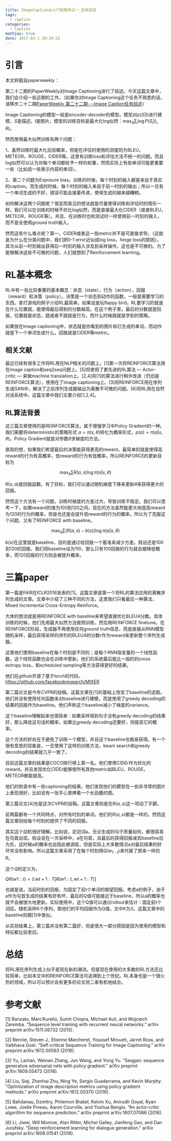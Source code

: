 ```yaml
---
title: ImageCaption从入门到放弃之一_任务综述
tags:
  - caption
categories: 
  - Caption
mathjax: true
date: 2017-03-1 20:29:52
---
```


# 引言

本文转载自paperweekly：

第二十二期的PaperWeekly对Image Captioning进行了综述。今天这篇文章中，我们会介绍一些近期的工作。（如果你对Image Captioning这个任务不熟悉的话，请移步二十二期[PaperWeekly 第二十二期---Image Caption任务综述](http://mp.weixin.qq.com/s?__biz=MzIwMTc4ODE0Mw==&mid=2247484014&idx=1&sn=4a053986f5dc8abb45097fed169465fa&chksm=96e9ddeea19e54f83b717d63029a12715c238de8d6af261fa64af2d9b949480e685b8c283dda&scene=21#wechat_redirect)）

<!-- more -->

Image Captioning的模型一般是encoder-decoder的模型。模型对$p(S|I)$进行建模，$S$是描述，$I$是图片。模型的训练目标是最大化log似然：$\max_\theta\sum_i \log P(S_i|I_i, \theta)$。

然而使用最大似然训练有两个问题：

1、虽然训练时最大化后验概率，但是在评估时使用的测度则为BLEU，METEOR，ROUGE，CIDER等。这里有训练loss和评估方法不统一的问题。而且log似然可以认为对每个单词都给予一样的权重，然而实际上有些单词可能更重要一些（比如说一些表示内容的单词）。

2、第二个问题为Exposure bias。训练的时候，每个时刻的输入都是来自于真实的caption。而生成的时候，每个时刻的输入来自于前一时刻的输出；所以一旦有一个单词生成的不好，错误可能会接着传递，使得生成的越来越糟糕。

如何解决这两个问题呢？很显而易见的想法就是尽量使得训练和评估时的情形一样。我们可以在训练的时候不优化log似然，而是直接最大化CIDER（或者BLEU，METEOR，ROUGE等）。并且，在训练时也和测试时一样使用前一时刻的输入，而不是全使用ground truth输入。

然而这有什么难点呢？第一，CIDER或者这一些metric并不是可直接求导。（这就是为什么在分类问题中，我们把0-1 error近似成log loss，hinge loss的原因）。其次从前一时刻输出获得后一时刻的输入涉及到采样操作，这也是不可微的。为了能够解决这些不可微的问题，人们就想到了Reinforcement learning。

# **RL基本概念**

RL中有一些比较重要的基本概念：状态（state），行为（action），回报（reward）和决策（policy）。决策是一个状态到动作的函数，一般是需要学习的东西。拿打游戏的例子介绍RL最简单。如果说是玩flappy bird，RL要学习的就是在什么位置跳，能使得最后得到的分数越高。在这个例子里，最后的分数就是回报，位置就是状态，跳或者不跳就是行为，而什么时候跳就是学到的策略。

如果放在Image captioning中，状态就是你看到的图片和已生成的单词，而动作就是下一个单词生成什么，回报就是CIDER等metric。

## **相关文献**

最近已经有很多工作将RL用在NLP相关的问题上。[1]第一次将REINFORCE算法用在image caption和seq2seq问题上。[5]将使用了更先进的RL算法 — Actor-critic — 来做machine translation上。[2,4]将[1]的算法进行稍许改进（仍旧是REINFORCE算法），使用在了image captioning上。[3]将REINFORCE用在序列生成GAN中，解决了之前序列生成器输出为离散不可微的问题。[6]将RL用在自然对话系统中。这篇文章中我们主要介绍[1,2,4]。

## **RL算法背景**

这三篇文章使用的是REINFORCE算法，属于增强学习中Policy Gradient的一种。我们需要将deterministic的策略形式 $a=\pi(s,\theta)$转化为概率形式，$p(a) = \pi(a|s, \theta)$。Policy Gradient就是对参数$\theta$求梯度的方法。

直观的想，如果我们希望最后的决策能获得更高的reward，最简单的就是使得高reward的行为有高概率，低reward的行为有低概率。所以REINFORCE的更新目标为

$$\max_{\theta} \sum R(a,s)\log \pi(a|s, \theta)$$

$R(s,a)$是回报函数。有了目标，我们可以通过随机梯度下降来更新$\theta$来获得更大的回报。

然而这个方法有一个问题，训练时梯度的方差过大，导致训练不稳定。我们可以思考一下，如果reward的值为100到120之间，现在的方法虽然能更大地提高reward为120的行为的概率，但是也还是会提升低reward的行为的概率。所以为了克服这个问题，又有了REINFORCE with baseline。

$$\max_{\theta} \sum (R(a,s) - b(s))\log \pi(a|s, \theta)$$

$b(s)$在这里就是baseline，目的是通过给回报一个基准来减少方差。假设还是100到120的回报，我们将baseline设为110，那么只有100回报的行为就会被降低概率，而120回报的行为则会被提升概率。

# **三篇paper**

第一篇是FAIR在ICLR2016发表的[1]。这篇文章是第一个将RL的算法应用的离散序列生成的文章。文章中介绍了三种不同的方法，这里我们只看最后一种算法，Mixed Incremental Cross-Entropy Reinforce。

大体的想法就是用REINFORCE with baseline来希望直接优化BLEU4分数。具体训练的时候，他们先用最大似然方法做预训练，然后用REINFORCE finetune。在REINFORCE阶段，生成器不再使用任何ground truth信息，而是直接从RNN模型随机采样，最后获得采样的序列的BLEU4的分数r作为reward来更新整个序列生成器。

这里他们使用baseline在每个时刻是不同的；是每个RNN隐变量的一个线性函数。这个线性函数也会在训练中更新。他们的系统最后能比一般的的cross extropy loss，和scheduled sampling等方法获得更好的结果。

他们在github开源了基于torch的代码，https://github.com/facebookresearch/MIXER

第二篇论文是今年CVPR的投稿。这篇文章在[1]的基础上改变了baseline的选取。他们并没有使用任何函数来对baseline进行建模，而是使用了greedy decoding的结果的回报作为baseline。他们声称这个baseline减小了梯度的variance。

这个baseline理解起来也很简单：如果采样得到句子没有greedy decoding的结果好，那么降低这句话的概率，如果比greedy decoding还要好，则提高它的概率。

这个方法的好处在于避免了训练一个模型，并且这个baseline也极易获得。有一个很有意思的现象是，一旦使用了这样的训练方法，beam search和greedy decoding的结果就几乎一致了。

目前这篇文章的结果是COCO排行榜上第一名。他们使用CIDEr作为优化的reward，并且发现优化CIDEr能够使所有其他metric如BLEU，ROUGE，METEOR都能提高。

他们的附录中有一些captioning的结果。他们发现他们的模型在一些非寻常的图片上表现很好，比如说有一张手心里捧着一个长劲鹿的图。

第三篇论文[4]也是这次CVPR的投稿。这篇文章则是在$R(a,s)$这一项动了手脚。

前两篇都有一个共同特点，对所有时刻的单词，他们的$R(a,s)$都是一样的。然而这篇文章则给每个时刻的提供了不同的回报。

其实这个动机很好理解。比如说，定冠词a，无论生成的句子质量如何，都很容易在句首出现。假设说在一次采样中，a在句首，且最后的获得回报减去baseline后为负，这时候a的概率也会因此被调低，但是实际上大多数情况a对最后结果的好坏并没有影响。所以这篇文章采用了在每个时刻用$Q(w_{1:t})$来代替了原来一样的$R$。

这个$Q$的定义为，

$Q\theta(w{1:t}) = \mathbb{E}{w{t+1:T}}[R(w{1:t}, w{t+1:T})]$

也就是说，当前时刻的回报，为固定了前t个单词的期望回报。考虑a的例子，由于a作为句首生成的结果有好有坏，最后的Q值可能接近于baseline，所以a的概率也就不会被很大地更新。实际使用中，这个Q值可以通过rollout来估计：固定前t个词后，随机采样K个序列，取他们的平均回报作为Q值。文中K为3。这篇文章中的baseline则跟[1]中类似。

从实验结果上，第三篇并没有第二篇好，但是很大一部分原因是因为使用的模型和特征都比较老旧。

# **总结**

将RL用在序列生成上似乎是现在新的潮流。但是现在使用的大多数的RL方法还比较简单，比如本文中的REINFORCE算法可追溯到上个世纪。RL本身也是一个很火热的领域，所以可以预计会有更多的论文将二者有机地结合。

# **参考文献**

[1] Ranzato, Marc’Aurelio, Sumit Chopra, Michael Auli, and Wojciech Zaremba. “Sequence level training with recurrent neural networks.” arXiv preprint arXiv:1511.06732 (2015).

[2] Rennie, Steven J., Etienne Marcheret, Youssef Mroueh, Jarret Ross, and Vaibhava Goel. “Self-critical Sequence Training for Image Captioning.” arXiv preprint arXiv:1612.00563 (2016).

[3] Yu, Lantao, Weinan Zhang, Jun Wang, and Yong Yu. “Seqgan: sequence generative adversarial nets with policy gradient.” arXiv preprint arXiv:1609.05473 (2016).

[4] Liu, Siqi, Zhenhai Zhu, Ning Ye, Sergio Guadarrama, and Kevin Murphy. “Optimization of image description metrics using policy gradient methods.” arXiv preprint arXiv:1612.00370 (2016).

[5] Bahdanau, Dzmitry, Philemon Brakel, Kelvin Xu, Anirudh Goyal, Ryan Lowe, Joelle Pineau, Aaron Courville, and Yoshua Bengio. “An actor-critic algorithm for sequence prediction.” arXiv preprint arXiv:1607.07086 (2016).

[6] Li, Jiwei, Will Monroe, Alan Ritter, Michel Galley, Jianfeng Gao, and Dan Jurafsky. “Deep reinforcement learning for dialogue generation.” arXiv preprint arXiv:1606.01541 (2016).